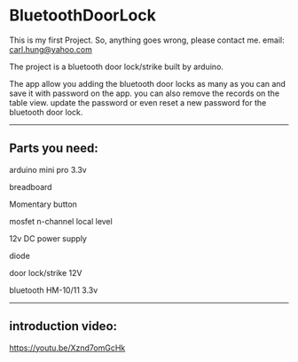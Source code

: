 # BluetoothDoorLock

This is my first Project. So, anything goes wrong, please contact me.
email: carl.hung@yahoo.com

The project is a bluetooth door lock/strike built by arduino.

The app allow you adding the bluetooth door locks as many as you can and save it with password on the app. you can also remove the records on the table view. update the password or even reset a new password for the bluetooth door lock.

----------------------------
Parts you need:
----------------------------

arduino mini pro 3.3v

breadboard

Momentary button

mosfet n-channel local level

12v DC power supply

diode

door lock/strike 12V

bluetooth HM-10/11 3.3v

----------------------------
introduction video:
----------------------------

https://youtu.be/Xznd7omGcHk
